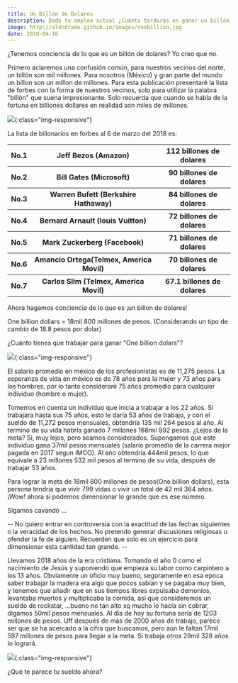 ```yaml
---
title: Un Billón de Dolares
description: Dado tu empleo actual ¿Cuánto tardarás en ganar un billón de dolares?
image: http://al4ndrade.github.io/images/onebillion.jpg
date: 2018-04-16
---
```


<link rel="stylesheet" href="{{site.baseurl}}/css/blogposts.css">

¿Tenemos conciencia de lo que es un billón de dolares? Yo creo que no. 

Primero aclaremos una confusión común, para nuestros vecinos del norte, un billón son mil millones. Para nosotros (México) y gran parte del mundo un billon son un millon de millones. Para esta publicación presentaré la lista de forbes con la forma de nuestros vecinos, solo para utilizar la palabra "billón" que suena impresionante. Solo recuerda que cuando se habla de la fortuna en billiones dollares en realidad son miles de millones.

![]({{site.baseurl}}/images/pagando.jpg){:class="img-responsive"}

La lista de billonarios en forbes al 6 de marzo del 2018 es:
<table>
<tr>
	<th>No.1</th><th>Jeff Bezos (Amazon)</th><th>112 billones de dolares</th>
</tr>
<tr>
	<th>No.2</th><th>Bill Gates (Microsoft)</th><th>90 billones de dolares</th>
</tr>
<tr>
	<th>No.3</th><th>Warren Bufett (Berkshire Hathaway)</th><th>84 billones de dolares</th>
</tr>
<tr>
	<th>No.4</th><th>Bernard Arnault (louis Vuitton)</th><th>72 billones de dolares</th>
</tr>
<tr>
	<th>No.5</th><th>Mark Zuckerberg (Facebook)</th><th>71 billones de dolares</th>
</tr>
<tr>
	<th>No.6</th><th>Amancio Ortega(Telmex, America Movil)</th><th>70 billones de dolares</th>
</tr>
<tr>
	<th>No.7</th><th>Carlos Slim (Telmex, America Movil)</th><th>67.1 billones de dolares</th>
</tr>		
</table>
Ahora hagamos conciencia de lo que es ¡un billon de dolares!

One billion dollars = 18mil 800 millones de pesos. (Considerando un tipo de cambio de 18.8 pesos por dolar)

¿Cuánto tienes que trabajar para ganar "One billion dolars"?

![]({{site.baseurl}}/images/alotofbillions.jpg){:class="img-responsive"}

El salario promedio en méxico de los profesionistas es de 11,275 pesos.
La esperanza de vida en méxico es de 78 años para la mujer y 73 años para los hombres, por lo tanto consideraré 75 años promedio para cualquier individuo (hombre o mujer).

Tomemos en cuenta un individuo que inicia a trabajar a los 22 años. Si trabajara hasta sus 75 años, esto le daría 53 años de trabajo, y con el sueldo de 11,272 pesos mensuales, obtendría 135 mil 264 pesos al año. Al termino de su vida habría ganado 7 millones 168mil 992 pesos.
¿Lejos de la meta? Si, muy lejos, pero seamos considerados. Supongamos que este individuo gana 37mil pesos mensuales (salario promedio de la carrera mejor pagada en 2017 segun IMCO).
Al año obtendría 444mil pesos, lo que equivale a 23 millones 532 mil pesos al termino de su vida, después de trabajar 53 años.

Para lograr la meta de 18mil 800 millones de pesos(One billion dollars), esta persona tendría que vivir 799 vidas o vivir un total de 42 mil 364 años. ¡Wow! ahora si podemos dimensionar lo grande que es ese número.

Sigamos cavando ...

-- No quiero entrar en controversia con la exactitud de las fechas siguientes o la veracidad de los hechos.  No pretendo generar discusiones religiosas u ofender la fe de alguien. Recuerden que solo es un ejercicio para dimensionar esta cantidad tan grande. -- 

Llevamos 2018 años de la era cristiana.  Tomando el año 0 como el nacimiento de Jesús y suponiendo que empieza su labor como carpintero a los 13 años. Obviamente un oficio muy bueno, seguramente en esa epoca saber trabajar la madera era algo que pocos sabían y se pagaba muy bien, y tenemos que añadir que en sus tiempos libres expulsaba demonios, levantaba muertos y multiplicaba la comida, así que consideremos un sueldo de rockstar, ...bueno no tan alto xq mucho lo hacía sin cobrar, digamos 50mil pesos mensuales. Al día de hoy su fortuna sería de 1203 millones de pesos. Uff después de más de 2000 años de trabajo,  parece ser que se ha acercado a la cifra que buscamos, pero aún le faltan 17mil 597 millones de pesos para llegar a la meta. Si trabaja otros 29mil 328 años lo logrará. 

![]({{site.baseurl}}/images/carpintero.jpg){:class="img-responsive"}

¿Qué te parece tu sueldo ahora?


